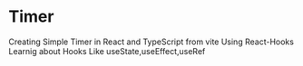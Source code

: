 # Timer
Creating Simple Timer in React and TypeScript from vite
Using React-Hooks
Learnig about Hooks Like useState,useEffect,useRef
